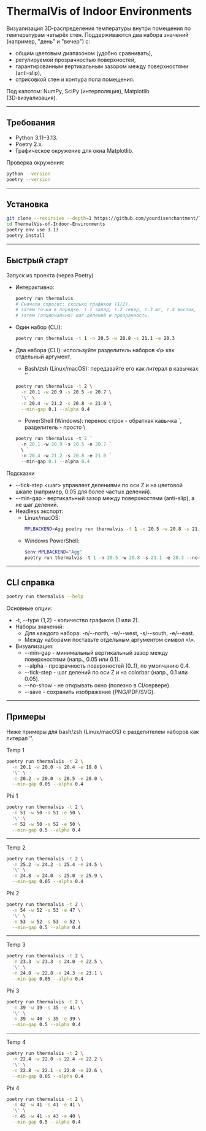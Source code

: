 # ThermalVis of Indoor Environments

Визуализация 3D‑распределения температуры внутри помещения по температурам четырёх стен. Поддерживаются два набора
значений (например, "день" и "вечер") с:
- общим цветовым диапазоном (удобно сравнивать),
- регулируемой прозрачностью поверхностей,
- гарантированным вертикальным зазором между поверхностями (anti-slip),
- отрисовкой стен и контура пола помещения.

Под капотом: NumPy, SciPy (интерполяция), Matplotlib (3D‑визуализация).

---

## Требования

- Python 3.11–3.13.
- Poetry 2.x.
- Графическое окружение для окна Matplotlib.

Проверка окружения:
```bash
python --version
poetry --version
```

---

## Установка

```bash
git clone --recursive --depth=1 https://github.com/yourdisenchantment/ThermalVis-of-Indoor-Environments.git
cd ThermalVis-of-Indoor-Environments
poetry env use 3.13
poetry install
```

---

## Быстрый старт

Запуск из проекта (через Poetry)

- Интерактивно:
  ```bash
  poetry run thermalvis
  # Сначала спросит: сколько графиков (1/2),
  # затем точки в порядке: т.1 запад, т.2 север, т.3 юг, т.4 восток,
  # затем (опционально) шаг делений и прозрачность.
  ```

- Один набор (CLI):
  ```bash
  poetry run thermalvis -t 1 -n 20.5 -w 20.8 -s 21.1 -e 20.3
  ```

- Два набора (CLI): используйте разделитель наборов «\» как отдельный аргумент.
    - Bash/zsh (Linux/macOS): передавайте его как литерал в кавычках '\'
  ```bash
  poetry run thermalvis -t 2 \
    -n 20.1 -w 20.9 -s 20.5 -e 20.7 \
    '\' \
    -n 20.4 -w 21.2 -s 20.8 -e 21.0 \
    --min-gap 0.1 --alpha 0.4
  ```
    - PowerShell (Windows): перенос строк - обратная кавычка `, разделитель - просто \
  ```powershell
  poetry run thermalvis -t 2 `
    -n 20.1 -w 20.9 -s 20.5 -e 20.7 `
    \ `
    -n 20.4 -w 21.2 -s 20.8 -e 21.0 `
    --min-gap 0.1 --alpha 0.4
  ```

Подсказки

- --tick-step <шаг> управляет делениями по оси Z и на цветовой шкале (например, 0.05 для более частых делений).
- --min-gap - вертикальный зазор между поверхностями (anti-slip), а не шаг делений.
- Headless экспорт:
  - Linux/macOS:
    ```bash
    MPLBACKEND=Agg poetry run thermalvis -t 1 -n 20.5 -w 20.8 -s 21.1 -e 20.3 --no-show --save plot.png
    ```
  - Windows PowerShell:
    ```powershell
    $env:MPLBACKEND="Agg"
    poetry run thermalvis -t 1 -n 20.5 -w 20.8 -s 21.1 -e 20.3 --no-show --save plot.png
    ```

---

## CLI справка

```bash
poetry run thermalvis --help
```

Основные опции:

- -t, --type {1,2} - количество графиков (1 или 2).
- Наборы значений:
    - Для каждого набора: -n/--north, -w/--west, -s/--south, -e/--east.
    - Между наборами поставьте отдельным аргументом символ «\».
- Визуализация:
    - --min-gap <float>    - минимальный вертикальный зазор между поверхностями (напр., 0.05 или 0.1).
    - --alpha <float>      - прозрачность поверхностей (0..1), по умолчанию 0.4.
    - --tick-step <float>  - шаг делений по оси Z и на colorbar (напр., 0.1 или 0.05).
    - --no-show - не открывать окно (полезно в CI/сервере).
    - --save <path>        - сохранить изображение (PNG/PDF/SVG).

---

## Примеры

Ниже примеры для bash/zsh (Linux/macOS) с разделителем наборов как литерал '\'.

Temp 1
```bash
poetry run thermalvis -t 2 \
  -n 20.1 -w 20.0 -s 20.4 -e 18.8 \
  '\' \
  -n 20.2 -w 20.0 -s 20.5 -e 20.0 \
  --min-gap 0.05 --alpha 0.4
```

Phi 1

```bash
poetry run thermalvis -t 2 \
  -n 51 -w 50 -s 51 -e 50 \
  '\' \
  -n 52 -w 50 -s 52 -e 50 \
  --min-gap 0.5 --alpha 0.4
```

---

Temp 2

```bash
poetry run thermalvis -t 2 \
  -n 25.2 -w 24.2 -s 25.4 -e 24.5 \
  '\' \
  -n 24.8 -w 24.0 -s 25.0 -e 25.9 \
  --min-gap 0.05 --alpha 0.4
```

Phi 2
```bash
poetry run thermalvis -t 2 \
  -n 54 -w 52 -s 53 -e 47 \
  '\' \
  -n 53 -w 52 -s 53 -e 52 \
  --min-gap 0.5 --alpha 0.4
```

---

Temp 3

```bash
poetry run thermalvis -t 2 \
  -n 23.3 -w 23.3 -s 24.0 -e 22.5 \
  '\' \
  -n 24.0 -w 22.8 -s 24.3 -e 23.1 \
  --min-gap 0.05 --alpha 0.4
```

Phi 3

```bash
poetry run thermalvis -t 2 \
  -n 39 -w 39 -s 35 -e 41 \
  '\' \
  -n 39 -w 40 -s 35 -e 39 \
  --min-gap 0.5 --alpha 0.4
```

---

Temp 4

```bash
poetry run thermalvis -t 2 \
  -n 22.4 -w 22.0 -s 22.4 -e 22.2 \
  '\' \
  -n 22.8 -w 22.1 -s 22.8 -e 22.6 \
  --min-gap 0.05 --alpha 0.4
```

Phi 4

```bash
poetry run thermalvis -t 2 \
  -n 42 -w 41 -s 41 -e 41 \
  '\' \
  -n 45 -w 41 -s 43 -e 40 \
  --min-gap 0.5 --alpha 0.4
```
